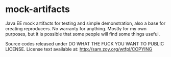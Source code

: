 mock-artifacts
==============

Java EE mock artifacts for testing and simple demonstration, also a base for creating reproducers. No warranty for anything. Mostly for my own purposes, but it is possible that some people will find some things useful.

Source codes released under DO WHAT THE FUCK YOU WANT TO PUBLIC LICENSE.
License text available at: http://sam.zoy.org/wtfpl/COPYING
